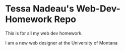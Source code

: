 # Tessa Nadeau's Web-Dev-Homework Repo

This is for all my web dev homework.

I am a new web designer at the University of Montana
